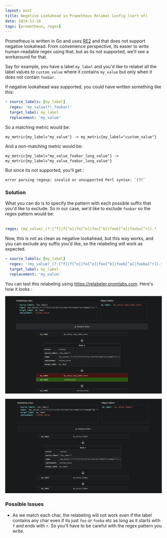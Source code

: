 ```yaml
---
layout: post
title: Negetive Lookahead in Prometheus Relabel Config (sort of)
date: 2024-11-16
tags: [prometheus, regex]
---
```


Prometheus is written in Go and uses [RE2](https://github.com/google/re2/wiki/Syntax) and that does not support negative lookahead. From convenience perspective, its easier to write human-readable regex using that, but as its not supported, we'll see a workaround for that.

Say for example, you have a label `my_label` and you'd like to relabel all the label values to `custom_value` where it contains `my_value` but only when it does not contain `foobar`.

If negative lookahead was supported, you could have written something like this:

```yaml
- source_labels: [my_label]
  regex: 'my_value(?!_foobar)'
  target_label: my_label
  replacement: 'my_value'
```

So a matching metric would be:
```
my_metric{my_label="my_value"} -> my_metric{my_label="custom_value"}
```

And a non-matching metric would be:
```
my_metric{my_label="my_value_foobar_long_value"} -> my_metric{my_label="my_value_foobar_long_value"}
```

But since its not supported, you'll get : 
```
error parsing regexp: invalid or unsupported Perl syntax: `(?!`
```
### Solution
What you can do is to specify the pattern with each possible suffix that you'd like to exclude. 
So in our case, we'd like to exclude `foobar` so the regex pattern would be:

```yaml

regex: (my_value)_(?:[^f]|f[^o]|fo[^o]|foo[^b]|foob[^a]|fooba[^r]).*
```

Now, this is not as clean as negative lookahead, but this way works, and you can exclude any suffix you'd like, so the relabeling will work as expected.

```yaml
- source_labels: [my_label]
  regex: '(my_value)_(?:[^f]|f[^o]|fo[^o]|foo[^b]|foob[^a]|fooba[^r]).*'
  target_label: my_label
  replacement: 'my_value'
```

You can test this relabeling using https://relabeler.promlabs.com. Here's how it looks : 

![relabel_match.png](/relabel_match.png)

![relabel_no_match.png](/relabel_no_match.png)

### Possible Issues
- As we match each char, the relabeling will not work even if the label contains any char  even if its just `foo` or `fooba` etc as long as it starts with `f` and ends with `r`. So you'll have to be careful with the regex pattern you write.